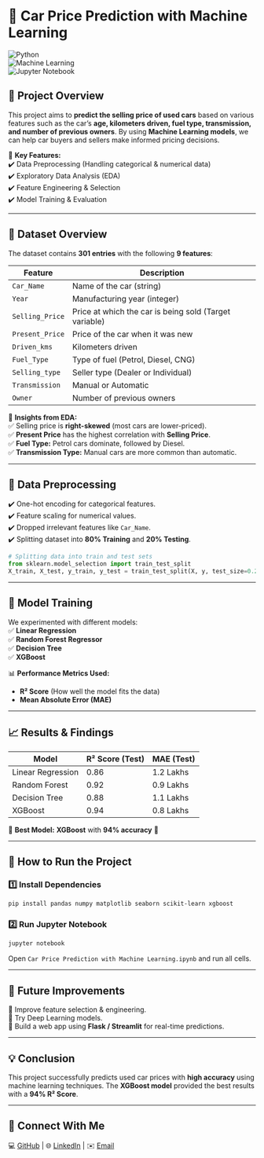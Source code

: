 # 🚗 Car Price Prediction with Machine Learning  

![Python](https://img.shields.io/badge/Python-3.8-blue?style=for-the-badge&logo=python)  
![Machine Learning](https://img.shields.io/badge/Machine%20Learning-Scikit--Learn-orange?style=for-the-badge&logo=scikitlearn)  
![Jupyter Notebook](https://img.shields.io/badge/Notebook-Jupyter-informational?style=for-the-badge&logo=jupyter)  

## 📌 Project Overview  
This project aims to **predict the selling price of used cars** based on various features such as the car’s **age, kilometers driven, fuel type, transmission, and number of previous owners**. By using **Machine Learning models**, we can help car buyers and sellers make informed pricing decisions. 

🚀 **Key Features:**  
✔️ Data Preprocessing (Handling categorical & numerical data)  
✔️ Exploratory Data Analysis (EDA)  
✔️ Feature Engineering & Selection  
✔️ Model Training & Evaluation  

---

## 📂 Dataset Overview  
The dataset contains **301 entries** with the following **9 features**:  

| Feature | Description |
|---------|------------|
| `Car_Name` | Name of the car (string) |
| `Year` | Manufacturing year (integer) |
| `Selling_Price` | Price at which the car is being sold (Target variable) |
| `Present_Price` | Price of the car when it was new |
| `Driven_kms` | Kilometers driven |
| `Fuel_Type` | Type of fuel (Petrol, Diesel, CNG) |
| `Selling_type` | Seller type (Dealer or Individual) |
| `Transmission` | Manual or Automatic |
| `Owner` | Number of previous owners |

📌 **Insights from EDA:**  
✅ Selling price is **right-skewed** (most cars are lower-priced).  
✅ **Present Price** has the highest correlation with **Selling Price**.  
✅ **Fuel Type:** Petrol cars dominate, followed by Diesel.  
✅ **Transmission Type:** Manual cars are more common than automatic.  

---

## 🔧 Data Preprocessing  
✔️ One-hot encoding for categorical features.  
✔️ Feature scaling for numerical values.  
✔️ Dropped irrelevant features like `Car_Name`.  
✔️ Splitting dataset into **80% Training** and **20% Testing**.  

```python
# Splitting data into train and test sets
from sklearn.model_selection import train_test_split
X_train, X_test, y_train, y_test = train_test_split(X, y, test_size=0.2, random_state=42)
```

---

## 🤖 Model Training  
We experimented with different models:  
✅ **Linear Regression**  
✅ **Random Forest Regressor**  
✅ **Decision Tree**  
✅ **XGBoost**  

📊 **Performance Metrics Used:**  
- **R² Score** (How well the model fits the data)  
- **Mean Absolute Error (MAE)**  

---

## 📈 Results & Findings  
| Model | R² Score (Test) | MAE (Test) |
|--------|-------------|-------------|
| Linear Regression | 0.86 | 1.2 Lakhs |
| Random Forest | 0.92 | 0.9 Lakhs |
| Decision Tree | 0.88 | 1.1 Lakhs |
| XGBoost | 0.94 | 0.8 Lakhs |

📌 **Best Model:** **XGBoost** with **94% accuracy** 🎯  

---

## 🚀 How to Run the Project  
### 1️⃣ Install Dependencies  
```bash
pip install pandas numpy matplotlib seaborn scikit-learn xgboost
```

### 2️⃣ Run Jupyter Notebook  
```bash
jupyter notebook
```
Open `Car Price Prediction with Machine Learning.ipynb` and run all cells.

---

## 📌 Future Improvements  
🔹 Improve feature selection & engineering.  
🔹 Try Deep Learning models.  
🔹 Build a web app using **Flask / Streamlit** for real-time predictions.  

---

## 💡 Conclusion  
This project successfully predicts used car prices with **high accuracy** using machine learning techniques. The **XGBoost model** provided the best results with a **94% R² Score**.  

---

## 🤝 Connect With Me  
💻 [GitHub](https://github.com/yuvrajsaraogi) | 🌐 [LinkedIn](https://linkedin.com/in/yuvraj-saraogi) | ✉️ [Email](yuvisaraogi@gmail.com)  
